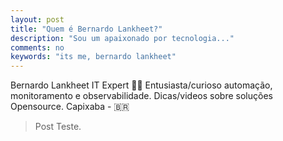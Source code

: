 ```yaml
---
layout: post
title: "Quem é Bernardo Lankheet?"
description: "Sou um apaixonado por tecnologia..."
comments: no
keywords: "its me, bernardo lankheet"
---
```


Bernardo Lankheet⁣
IT Expert ⁣👨‍💻
Entusiasta/curioso automação, monitoramento e observabilidade.
Dicas/videos sobre soluções Opensource.
Capixaba - 🇧🇷


> Post Teste.
